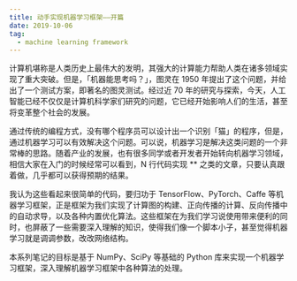 ```yaml
---
title: 动手实现机器学习框架——开篇
date: 2019-10-06
tag:
  - machine learning framework
---
```


计算机堪称是人类历史上最伟大的发明，其强大的计算能力帮助人类在诸多领域实现了重大突破。但是，「机器能思考吗？」，图灵在 1950 年提出了这个问题，并给出了一个测试方案，即著名的图灵测试。经过近 70 年的研究与探索，今天，人工智能已经不仅仅是计算机科学家们研究的问题，它已经开始影响人们的生活，甚至将变革整个社会的发展。

通过传统的编程方式，没有哪个程序员可以设计出一个识别「猫」的程序，但是，通过机器学习可以有效解决这个问题。可以说，机器学习是解决这类问题的一个非常棒的思路。随着产业的发展，也有很多同学或者开发者开始转向机器学习领域，相信大家在入门的时候经常可以看到，N 行代码实现 ** 之类的文章，只要认真跟着做，几乎都可以获得预期的结果。

我认为这些看起来很简单的代码，要归功于 TensorFlow、PyTorch、Caffe 等机器学习框架，正是框架为我们实现了计算图的构建、正向传播的计算、反向传播中的自动求导，以及各种内置优化算法。这些框架在为我们学习说使用带来便利的同时，也屏蔽了一些需要深入理解的知识，使得我们像一个脚本小子，甚至觉得机器学习就是调调参数，改改网络结构。

本系列笔记的目标是基于 NumPy、SciPy 等基础的 Python 库来实现一个机器学习框架，深入理解机器学习框架中各种算法的处理。
